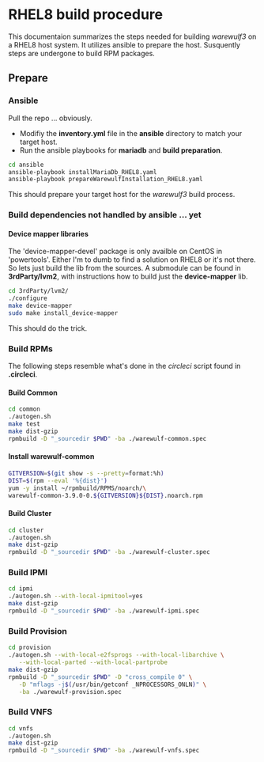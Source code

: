 # RHEL8 build procedure
This documentaion summarizes the steps needed for building _warewulf3_ on a RHEL8 host system.
It utilizes ansible to prepare the host.
Susquently steps are undergone to build RPM packages.

## Prepare
### Ansible
Pull the repo ... obviously.
- Modifiy the **inventory.yml** file in the **ansible** directory to match your target host.
- Run the ansible playbooks for **mariadb** and **build preparation**.
```bash
cd ansible
ansible-playbook installMariaDb_RHEL8.yaml
ansible-playbook prepareWarewulfInstallation_RHEL8.yaml
```
This should prepare your target host for the _warewulf3_ build process.

### Build dependencies not handled by ansible ... yet

#### Device mapper libraries
The 'device-mapper-devel' package is only availble on CentOS in 'powertools'. Either I'm to dumb to find a solution on RHEL8 or it's not there.
So lets just build the lib from the sources.
A submodule can be found in **3rdParty/lvm2**, with instructions how to build just the **device-mapper** lib.
```bash
cd 3rdParty/lvm2/
./configure
make device-mapper
sudo make install_device-mapper
```
This should do the trick.

### Build RPMs
The following steps resemble what's done in the _circleci_ script found in  **.circleci**.

#### Build Common
```bash
cd common
./autogen.sh
make test
make dist-gzip
rpmbuild -D "_sourcedir $PWD" -ba ./warewulf-common.spec
```

#### Install warewulf-common
```bash
GITVERSION=$(git show -s --pretty=format:%h)
DIST=$(rpm --eval '%{dist}')
yum -y install ~/rpmbuild/RPMS/noarch/\
warewulf-common-3.9.0-0.${GITVERSION}${DIST}.noarch.rpm
```

#### Build Cluster
```bash
cd cluster
./autogen.sh
make dist-gzip
rpmbuild -D "_sourcedir $PWD" -ba ./warewulf-cluster.spec
```

### Build IPMI
```bash
cd ipmi
./autogen.sh --with-local-ipmitool=yes
make dist-gzip
rpmbuild -D "_sourcedir $PWD" -ba ./warewulf-ipmi.spec
```

### Build Provision
```bash
cd provision
./autogen.sh --with-local-e2fsprogs --with-local-libarchive \
   --with-local-parted --with-local-partprobe
make dist-gzip
rpmbuild -D "_sourcedir $PWD" -D "cross_compile 0" \
   -D "mflags -j$(/usr/bin/getconf _NPROCESSORS_ONLN)" \
   -ba ./warewulf-provision.spec
```

### Build VNFS
```bash
cd vnfs
./autogen.sh
make dist-gzip
rpmbuild -D "_sourcedir $PWD" -ba ./warewulf-vnfs.spec
```
